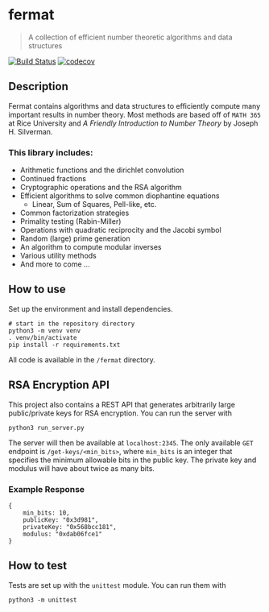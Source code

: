 # fermat

> A collection of efficient number theoretic algorithms and data structures

[![Build Status](https://travis-ci.com/horeilly1101/fermat.svg?branch=master)](https://travis-ci.com/horeilly1101/fermat)
[![codecov](https://codecov.io/gh/horeilly1101/fermat/branch/master/graph/badge.svg)](https://codecov.io/gh/horeilly1101/fermat)

## Description

Fermat contains algorithms and data structures to efficiently
compute many important results in number theory. Most methods are
based off of `MATH 365` at Rice University and *A Friendly
Introduction to Number Theory* by Joseph H. Silverman.

### This library includes:

- Arithmetic functions and the dirichlet convolution
- Continued fractions
- Cryptographic operations and the RSA algorithm
- Efficient algorithms to solve common diophantine equations
    - Linear, Sum of Squares, Pell-like, etc.
- Common factorization strategies
- Primality testing (Rabin-Miller)
- Operations with quadratic reciprocity and the Jacobi symbol
- Random (large) prime generation
- An algorithm to compute modular inverses
- Various utility methods
- And more to come ...

## How to use

Set up the environment and install dependencies.
```
# start in the repository directory
python3 -m venv venv
. venv/bin/activate
pip install -r requirements.txt
```

All code is available in the `/fermat` directory.

## RSA Encryption API

This project also contains a REST API that generates arbitrarily
large public/private keys for RSA encryption. You can run the server
with
```
python3 run_server.py
```

The server will then be available at `localhost:2345`. The only
available `GET` endpoint is `/get-keys/<min_bits>`, where `min_bits`
is an integer that specifies the minimum allowable bits in the
public key. The private key and modulus will have about twice
as many bits.

### Example Response

    {
        min_bits: 10,
        publicKey: "0x3d981",
        privateKey: "0x568bcc181",
        modulus: "0xdab06fce1"
    }

## How to test

Tests are set up with the `unittest` module. You can run them with
```
python3 -m unittest
```
